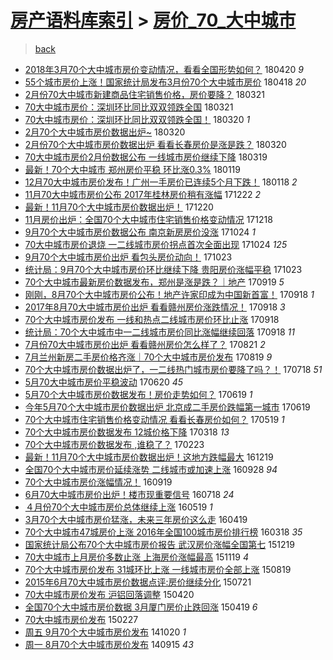 [房产语料库索引](../../README.md)  > [房价_70_大中城市](房价_70_大中城市.md)
====
> [back](../README.md)

- [2018年3月70个大中城市房价变动情况，看看全国形势如何？](http://jkwz.applinzi.com/ittc/7094208046589019147.html#2018%E5%B9%B43%E6%9C%8870%E4%B8%AA%E5%A4%A7%E4%B8%AD%E5%9F%8E%E5%B8%82%E6%88%BF%E4%BB%B7%E5%8F%98%E5%8A%A8%E6%83%85%E5%86%B5%EF%BC%8C%E7%9C%8B%E7%9C%8B%E5%85%A8%E5%9B%BD%E5%BD%A2%E5%8A%BF%E5%A6%82%E4%BD%95%EF%BC%9F) 180420 *9* 
- [55个城市房价上涨！国家统计局发布3月份70个大中城市房价](http://jkwz.applinzi.com/ittc/7093420779419206672.html#55%E4%B8%AA%E5%9F%8E%E5%B8%82%E6%88%BF%E4%BB%B7%E4%B8%8A%E6%B6%A8%EF%BC%81%E5%9B%BD%E5%AE%B6%E7%BB%9F%E8%AE%A1%E5%B1%80%E5%8F%91%E5%B8%833%E6%9C%88%E4%BB%BD70%E4%B8%AA%E5%A4%A7%E4%B8%AD%E5%9F%8E%E5%B8%82%E6%88%BF%E4%BB%B7) 180418 *20* 
- [2月份70大中城市新建商品住宅销售价格，房价要降？](http://jkwz.applinzi.com/ittc/7083028599508829201.html#2%E6%9C%88%E4%BB%BD70%E5%A4%A7%E4%B8%AD%E5%9F%8E%E5%B8%82%E6%96%B0%E5%BB%BA%E5%95%86%E5%93%81%E4%BD%8F%E5%AE%85%E9%94%80%E5%94%AE%E4%BB%B7%E6%A0%BC%EF%BC%8C%E6%88%BF%E4%BB%B7%E8%A6%81%E9%99%8D%EF%BC%9F) 180321  
- [70大中城市房价：深圳环比同比双双领跌全国](http://jkwz.applinzi.com/ittc/7082616119162831878.html#70%E5%A4%A7%E4%B8%AD%E5%9F%8E%E5%B8%82%E6%88%BF%E4%BB%B7%EF%BC%9A%E6%B7%B1%E5%9C%B3%E7%8E%AF%E6%AF%94%E5%90%8C%E6%AF%94%E5%8F%8C%E5%8F%8C%E9%A2%86%E8%B7%8C%E5%85%A8%E5%9B%BD) 180321  
- [70大中城市房价：深圳环比同比双双领跌全国！](http://jkwz.applinzi.com/ittc/7082600842098377734.html#70%E5%A4%A7%E4%B8%AD%E5%9F%8E%E5%B8%82%E6%88%BF%E4%BB%B7%EF%BC%9A%E6%B7%B1%E5%9C%B3%E7%8E%AF%E6%AF%94%E5%90%8C%E6%AF%94%E5%8F%8C%E5%8F%8C%E9%A2%86%E8%B7%8C%E5%85%A8%E5%9B%BD%EF%BC%81) 180320 *1* 
- [2月70个大中城市房价数据出炉~](http://jkwz.applinzi.com/ittc/7082510091901469713.html#2%E6%9C%8870%E4%B8%AA%E5%A4%A7%E4%B8%AD%E5%9F%8E%E5%B8%82%E6%88%BF%E4%BB%B7%E6%95%B0%E6%8D%AE%E5%87%BA%E7%82%89%7E) 180320  
- [2月份70个大中城市房价数据出炉 看看长春房价是涨是跌？](http://jkwz.applinzi.com/ittc/7082478171364787206.html#2%E6%9C%88%E4%BB%BD70%E4%B8%AA%E5%A4%A7%E4%B8%AD%E5%9F%8E%E5%B8%82%E6%88%BF%E4%BB%B7%E6%95%B0%E6%8D%AE%E5%87%BA%E7%82%89+%E7%9C%8B%E7%9C%8B%E9%95%BF%E6%98%A5%E6%88%BF%E4%BB%B7%E6%98%AF%E6%B6%A8%E6%98%AF%E8%B7%8C%EF%BC%9F) 180320  
- [70大中城市房价2月份数据公布 一线城市房价继续下降](http://jkwz.applinzi.com/ittc/7082255421819847697.html#70%E5%A4%A7%E4%B8%AD%E5%9F%8E%E5%B8%82%E6%88%BF%E4%BB%B72%E6%9C%88%E4%BB%BD%E6%95%B0%E6%8D%AE%E5%85%AC%E5%B8%83+%E4%B8%80%E7%BA%BF%E5%9F%8E%E5%B8%82%E6%88%BF%E4%BB%B7%E7%BB%A7%E7%BB%AD%E4%B8%8B%E9%99%8D) 180319  
- [最新！70个大中城市 郑州房价平稳 环比涨0.3%](http://jkwz.applinzi.com/ittc/7060349210698712075.html#%E6%9C%80%E6%96%B0%EF%BC%8170%E4%B8%AA%E5%A4%A7%E4%B8%AD%E5%9F%8E%E5%B8%82+%E9%83%91%E5%B7%9E%E6%88%BF%E4%BB%B7%E5%B9%B3%E7%A8%B3+%E7%8E%AF%E6%AF%94%E6%B6%A80.3%25) 180119  
- [12月70大中城市房价发布！广州一手房价已连续5个月下跌！](http://jkwz.applinzi.com/ittc/7059983157720253456.html#12%E6%9C%8870%E5%A4%A7%E4%B8%AD%E5%9F%8E%E5%B8%82%E6%88%BF%E4%BB%B7%E5%8F%91%E5%B8%83%EF%BC%81%E5%B9%BF%E5%B7%9E%E4%B8%80%E6%89%8B%E6%88%BF%E4%BB%B7%E5%B7%B2%E8%BF%9E%E7%BB%AD5%E4%B8%AA%E6%9C%88%E4%B8%8B%E8%B7%8C%EF%BC%81) 180118 *2* 
- [11月70大中城市房价公布 2017年桂林房价稍有涨幅](http://jkwz.applinzi.com/ittc/7049856729691456529.html#11%E6%9C%8870%E5%A4%A7%E4%B8%AD%E5%9F%8E%E5%B8%82%E6%88%BF%E4%BB%B7%E5%85%AC%E5%B8%83+2017%E5%B9%B4%E6%A1%82%E6%9E%97%E6%88%BF%E4%BB%B7%E7%A8%8D%E6%9C%89%E6%B6%A8%E5%B9%85) 171222 *2* 
- [最新！11月70个大中城市房价数据出炉！](http://jkwz.applinzi.com/ittc/7049202900339786769.html#%E6%9C%80%E6%96%B0%EF%BC%8111%E6%9C%8870%E4%B8%AA%E5%A4%A7%E4%B8%AD%E5%9F%8E%E5%B8%82%E6%88%BF%E4%BB%B7%E6%95%B0%E6%8D%AE%E5%87%BA%E7%82%89%EF%BC%81) 171220  
- [11月房价出炉：全国70个大中城市住宅销售价格变动情况](http://jkwz.applinzi.com/ittc/7048462745647711248.html#11%E6%9C%88%E6%88%BF%E4%BB%B7%E5%87%BA%E7%82%89%EF%BC%9A%E5%85%A8%E5%9B%BD70%E4%B8%AA%E5%A4%A7%E4%B8%AD%E5%9F%8E%E5%B8%82%E4%BD%8F%E5%AE%85%E9%94%80%E5%94%AE%E4%BB%B7%E6%A0%BC%E5%8F%98%E5%8A%A8%E6%83%85%E5%86%B5) 171218  
- [9月70个大中城市房价数据公布 南京新房房价没涨](http://jkwz.applinzi.com/ittc/7027950913807991825.html#9%E6%9C%8870%E4%B8%AA%E5%A4%A7%E4%B8%AD%E5%9F%8E%E5%B8%82%E6%88%BF%E4%BB%B7%E6%95%B0%E6%8D%AE%E5%85%AC%E5%B8%83+%E5%8D%97%E4%BA%AC%E6%96%B0%E6%88%BF%E6%88%BF%E4%BB%B7%E6%B2%A1%E6%B6%A8) 171024 *1* 
- [70大中城市房价退烧 一二线城市房价拐点首次全面出现](http://jkwz.applinzi.com/ittc/7027896156275868688.html#70%E5%A4%A7%E4%B8%AD%E5%9F%8E%E5%B8%82%E6%88%BF%E4%BB%B7%E9%80%80%E7%83%A7+%E4%B8%80%E4%BA%8C%E7%BA%BF%E5%9F%8E%E5%B8%82%E6%88%BF%E4%BB%B7%E6%8B%90%E7%82%B9%E9%A6%96%E6%AC%A1%E5%85%A8%E9%9D%A2%E5%87%BA%E7%8E%B0) 171024 *125* 
- [9月70个大中城市房价出炉 看包头房价动向！](http://jkwz.applinzi.com/ittc/7027761769534194705.html#9%E6%9C%8870%E4%B8%AA%E5%A4%A7%E4%B8%AD%E5%9F%8E%E5%B8%82%E6%88%BF%E4%BB%B7%E5%87%BA%E7%82%89+%E7%9C%8B%E5%8C%85%E5%A4%B4%E6%88%BF%E4%BB%B7%E5%8A%A8%E5%90%91%EF%BC%81) 171023  
- [统计局：9月70个大中城市房价环比继续下降 贵阳房价涨幅平稳](http://jkwz.applinzi.com/ittc/7027669033724412944.html#%E7%BB%9F%E8%AE%A1%E5%B1%80%EF%BC%9A9%E6%9C%8870%E4%B8%AA%E5%A4%A7%E4%B8%AD%E5%9F%8E%E5%B8%82%E6%88%BF%E4%BB%B7%E7%8E%AF%E6%AF%94%E7%BB%A7%E7%BB%AD%E4%B8%8B%E9%99%8D+%E8%B4%B5%E9%98%B3%E6%88%BF%E4%BB%B7%E6%B6%A8%E5%B9%85%E5%B9%B3%E7%A8%B3) 171023  
- [70个大中城市最新房价数据发布，郑州是涨是跌？｜地产](http://jkwz.applinzi.com/ittc/7014960875889493008.html#70%E4%B8%AA%E5%A4%A7%E4%B8%AD%E5%9F%8E%E5%B8%82%E6%9C%80%E6%96%B0%E6%88%BF%E4%BB%B7%E6%95%B0%E6%8D%AE%E5%8F%91%E5%B8%83%EF%BC%8C%E9%83%91%E5%B7%9E%E6%98%AF%E6%B6%A8%E6%98%AF%E8%B7%8C%EF%BC%9F%EF%BD%9C%E5%9C%B0%E4%BA%A7) 170919 *5* 
- [刚刚，8月70个大中城市房价公布！地产许家印成为中国新首富！](http://jkwz.applinzi.com/ittc/7014697005287474193.html#%E5%88%9A%E5%88%9A%EF%BC%8C8%E6%9C%8870%E4%B8%AA%E5%A4%A7%E4%B8%AD%E5%9F%8E%E5%B8%82%E6%88%BF%E4%BB%B7%E5%85%AC%E5%B8%83%EF%BC%81%E5%9C%B0%E4%BA%A7%E8%AE%B8%E5%AE%B6%E5%8D%B0%E6%88%90%E4%B8%BA%E4%B8%AD%E5%9B%BD%E6%96%B0%E9%A6%96%E5%AF%8C%EF%BC%81) 170918 *1* 
- [2017年8月70大中城市房价出炉 看看赣州房价涨跌情况！](http://jkwz.applinzi.com/ittc/7014689879320167440.html#2017%E5%B9%B48%E6%9C%8870%E5%A4%A7%E4%B8%AD%E5%9F%8E%E5%B8%82%E6%88%BF%E4%BB%B7%E5%87%BA%E7%82%89+%E7%9C%8B%E7%9C%8B%E8%B5%A3%E5%B7%9E%E6%88%BF%E4%BB%B7%E6%B6%A8%E8%B7%8C%E6%83%85%E5%86%B5%EF%BC%81) 170918 *3* 
- [70个大中城市房价发布 一线和热点二线城市房价环比止涨](http://jkwz.applinzi.com/ittc/7014678526907909136.html#70%E4%B8%AA%E5%A4%A7%E4%B8%AD%E5%9F%8E%E5%B8%82%E6%88%BF%E4%BB%B7%E5%8F%91%E5%B8%83+%E4%B8%80%E7%BA%BF%E5%92%8C%E7%83%AD%E7%82%B9%E4%BA%8C%E7%BA%BF%E5%9F%8E%E5%B8%82%E6%88%BF%E4%BB%B7%E7%8E%AF%E6%AF%94%E6%AD%A2%E6%B6%A8) 170918  
- [统计局：70个大中城市中一二线城市房价同比涨幅继续回落](http://jkwz.applinzi.com/ittc/7014581653123630097.html#%E7%BB%9F%E8%AE%A1%E5%B1%80%EF%BC%9A70%E4%B8%AA%E5%A4%A7%E4%B8%AD%E5%9F%8E%E5%B8%82%E4%B8%AD%E4%B8%80%E4%BA%8C%E7%BA%BF%E5%9F%8E%E5%B8%82%E6%88%BF%E4%BB%B7%E5%90%8C%E6%AF%94%E6%B6%A8%E5%B9%85%E7%BB%A7%E7%BB%AD%E5%9B%9E%E8%90%BD) 170918 *11* 
- [7月份70大中城市房价出炉 看看赣州房价怎么样了？](http://jkwz.applinzi.com/ittc/7004279729153377297.html#7%E6%9C%88%E4%BB%BD70%E5%A4%A7%E4%B8%AD%E5%9F%8E%E5%B8%82%E6%88%BF%E4%BB%B7%E5%87%BA%E7%82%89+%E7%9C%8B%E7%9C%8B%E8%B5%A3%E5%B7%9E%E6%88%BF%E4%BB%B7%E6%80%8E%E4%B9%88%E6%A0%B7%E4%BA%86%EF%BC%9F) 170821 *2* 
- [7月兰州新房二手房价格齐涨｜70个大中城市房价发布](http://jkwz.applinzi.com/ittc/7003531257013863440.html#7%E6%9C%88%E5%85%B0%E5%B7%9E%E6%96%B0%E6%88%BF%E4%BA%8C%E6%89%8B%E6%88%BF%E4%BB%B7%E6%A0%BC%E9%BD%90%E6%B6%A8%EF%BD%9C70%E4%B8%AA%E5%A4%A7%E4%B8%AD%E5%9F%8E%E5%B8%82%E6%88%BF%E4%BB%B7%E5%8F%91%E5%B8%83) 170819 *9* 
- [70个大中城市房价数据出炉了，一二线热门城市房价要降了吗？！](http://jkwz.applinzi.com/ittc/6991739051227743249.html#70%E4%B8%AA%E5%A4%A7%E4%B8%AD%E5%9F%8E%E5%B8%82%E6%88%BF%E4%BB%B7%E6%95%B0%E6%8D%AE%E5%87%BA%E7%82%89%E4%BA%86%EF%BC%8C%E4%B8%80%E4%BA%8C%E7%BA%BF%E7%83%AD%E9%97%A8%E5%9F%8E%E5%B8%82%E6%88%BF%E4%BB%B7%E8%A6%81%E9%99%8D%E4%BA%86%E5%90%97%EF%BC%9F%EF%BC%81) 170718 *51* 
- [5月70大中城市房价平稳波动](http://jkwz.applinzi.com/ittc/6981305926039372805.html#5%E6%9C%8870%E5%A4%A7%E4%B8%AD%E5%9F%8E%E5%B8%82%E6%88%BF%E4%BB%B7%E5%B9%B3%E7%A8%B3%E6%B3%A2%E5%8A%A8) 170620 *45* 
- [5月70个大中城市房价数据发布！房价走势如何？](http://jkwz.applinzi.com/ittc/6980989219768894469.html#5%E6%9C%8870%E4%B8%AA%E5%A4%A7%E4%B8%AD%E5%9F%8E%E5%B8%82%E6%88%BF%E4%BB%B7%E6%95%B0%E6%8D%AE%E5%8F%91%E5%B8%83%EF%BC%81%E6%88%BF%E4%BB%B7%E8%B5%B0%E5%8A%BF%E5%A6%82%E4%BD%95%EF%BC%9F) 170619 *1* 
- [今年5月70个大中城市房价数据出炉 北京成二手房价跌幅第一城市](http://jkwz.applinzi.com/ittc/6980939353046909956.html#%E4%BB%8A%E5%B9%B45%E6%9C%8870%E4%B8%AA%E5%A4%A7%E4%B8%AD%E5%9F%8E%E5%B8%82%E6%88%BF%E4%BB%B7%E6%95%B0%E6%8D%AE%E5%87%BA%E7%82%89+%E5%8C%97%E4%BA%AC%E6%88%90%E4%BA%8C%E6%89%8B%E6%88%BF%E4%BB%B7%E8%B7%8C%E5%B9%85%E7%AC%AC%E4%B8%80%E5%9F%8E%E5%B8%82) 170619  
- [70个大中城市住宅销售价格变动情况 看看长春房价如何？](http://jkwz.applinzi.com/ittc/6969311189099086852.html#70%E4%B8%AA%E5%A4%A7%E4%B8%AD%E5%9F%8E%E5%B8%82%E4%BD%8F%E5%AE%85%E9%94%80%E5%94%AE%E4%BB%B7%E6%A0%BC%E5%8F%98%E5%8A%A8%E6%83%85%E5%86%B5+%E7%9C%8B%E7%9C%8B%E9%95%BF%E6%98%A5%E6%88%BF%E4%BB%B7%E5%A6%82%E4%BD%95%EF%BC%9F) 170519 *1* 
- [70个大中城市房价数据发布 12城价格下降](http://jkwz.applinzi.com/ittc/6946479121407411204.html#70%E4%B8%AA%E5%A4%A7%E4%B8%AD%E5%9F%8E%E5%B8%82%E6%88%BF%E4%BB%B7%E6%95%B0%E6%8D%AE%E5%8F%91%E5%B8%83+12%E5%9F%8E%E4%BB%B7%E6%A0%BC%E4%B8%8B%E9%99%8D) 170318 *13* 
- [70个大中城市房价数据发布 ,谁稳了？](http://jkwz.applinzi.com/ittc/6937873825361560580.html#70%E4%B8%AA%E5%A4%A7%E4%B8%AD%E5%9F%8E%E5%B8%82%E6%88%BF%E4%BB%B7%E6%95%B0%E6%8D%AE%E5%8F%91%E5%B8%83+%2C%E8%B0%81%E7%A8%B3%E4%BA%86%EF%BC%9F) 170223  
- [最新！11月70个大中城市房价数据出炉！这地方跌幅最大](http://jkwz.applinzi.com/ittc/6913359826515395588.html#%E6%9C%80%E6%96%B0%EF%BC%8111%E6%9C%8870%E4%B8%AA%E5%A4%A7%E4%B8%AD%E5%9F%8E%E5%B8%82%E6%88%BF%E4%BB%B7%E6%95%B0%E6%8D%AE%E5%87%BA%E7%82%89%EF%BC%81%E8%BF%99%E5%9C%B0%E6%96%B9%E8%B7%8C%E5%B9%85%E6%9C%80%E5%A4%A7) 161219  
- [全国70个大中城市房价延续涨势 二线城市或加速上涨](http://jkwz.applinzi.com/ittc/6882998540363629573.html#%E5%85%A8%E5%9B%BD70%E4%B8%AA%E5%A4%A7%E4%B8%AD%E5%9F%8E%E5%B8%82%E6%88%BF%E4%BB%B7%E5%BB%B6%E7%BB%AD%E6%B6%A8%E5%8A%BF+%E4%BA%8C%E7%BA%BF%E5%9F%8E%E5%B8%82%E6%88%96%E5%8A%A0%E9%80%9F%E4%B8%8A%E6%B6%A8) 160928 *94* 
- [70个大中城市房价涨幅情况！](http://jkwz.applinzi.com/ittc/6879621945758319621.html#70%E4%B8%AA%E5%A4%A7%E4%B8%AD%E5%9F%8E%E5%B8%82%E6%88%BF%E4%BB%B7%E6%B6%A8%E5%B9%85%E6%83%85%E5%86%B5%EF%BC%81) 160919  
- [6月70大中城市房价出炉！楼市现重要信号](http://jkwz.applinzi.com/ittc/6856170632093631492.html#6%E6%9C%8870%E5%A4%A7%E4%B8%AD%E5%9F%8E%E5%B8%82%E6%88%BF%E4%BB%B7%E5%87%BA%E7%82%89%EF%BC%81%E6%A5%BC%E5%B8%82%E7%8E%B0%E9%87%8D%E8%A6%81%E4%BF%A1%E5%8F%B7) 160718 *24* 
- [４月份70个大中城市房价总体继续上涨](http://jkwz.applinzi.com/ittc/6833845069693846533.html#%EF%BC%94%E6%9C%88%E4%BB%BD70%E4%B8%AA%E5%A4%A7%E4%B8%AD%E5%9F%8E%E5%B8%82%E6%88%BF%E4%BB%B7%E6%80%BB%E4%BD%93%E7%BB%A7%E7%BB%AD%E4%B8%8A%E6%B6%A8) 160519 *1* 
- [3月70个大中城市房价猛涨，未来三年房价这么走](http://jkwz.applinzi.com/ittc/6822817400395138052.html#3%E6%9C%8870%E4%B8%AA%E5%A4%A7%E4%B8%AD%E5%9F%8E%E5%B8%82%E6%88%BF%E4%BB%B7%E7%8C%9B%E6%B6%A8%EF%BC%8C%E6%9C%AA%E6%9D%A5%E4%B8%89%E5%B9%B4%E6%88%BF%E4%BB%B7%E8%BF%99%E4%B9%88%E8%B5%B0) 160419  
- [70个大中城市47城房价上涨 2016年全国100城市房价排行榜](http://jkwz.applinzi.com/ittc/6810895280769598469.html#70%E4%B8%AA%E5%A4%A7%E4%B8%AD%E5%9F%8E%E5%B8%8247%E5%9F%8E%E6%88%BF%E4%BB%B7%E4%B8%8A%E6%B6%A8+2016%E5%B9%B4%E5%85%A8%E5%9B%BD100%E5%9F%8E%E5%B8%82%E6%88%BF%E4%BB%B7%E6%8E%92%E8%A1%8C%E6%A6%9C) 160318 *35* 
- [国家统计局公布70个大中城市房价报告 武汉房价涨幅全国第七](http://jkwz.applinzi.com/ittc/6777412678897370116.html#%E5%9B%BD%E5%AE%B6%E7%BB%9F%E8%AE%A1%E5%B1%80%E5%85%AC%E5%B8%8370%E4%B8%AA%E5%A4%A7%E4%B8%AD%E5%9F%8E%E5%B8%82%E6%88%BF%E4%BB%B7%E6%8A%A5%E5%91%8A+%E6%AD%A6%E6%B1%89%E6%88%BF%E4%BB%B7%E6%B6%A8%E5%B9%85%E5%85%A8%E5%9B%BD%E7%AC%AC%E4%B8%83) 151219  
- [70大中城市上月房价多数止涨 上海房价涨幅最高](http://jkwz.applinzi.com/ittc/6766243253913650180.html#70%E5%A4%A7%E4%B8%AD%E5%9F%8E%E5%B8%82%E4%B8%8A%E6%9C%88%E6%88%BF%E4%BB%B7%E5%A4%9A%E6%95%B0%E6%AD%A2%E6%B6%A8+%E4%B8%8A%E6%B5%B7%E6%88%BF%E4%BB%B7%E6%B6%A8%E5%B9%85%E6%9C%80%E9%AB%98) 151119 *4* 
- [70个大中城市房价发布 31城环比上涨 一线城市房价全部上涨](http://jkwz.applinzi.com/ittc/6732242601345549316.html#70%E4%B8%AA%E5%A4%A7%E4%B8%AD%E5%9F%8E%E5%B8%82%E6%88%BF%E4%BB%B7%E5%8F%91%E5%B8%83+31%E5%9F%8E%E7%8E%AF%E6%AF%94%E4%B8%8A%E6%B6%A8+%E4%B8%80%E7%BA%BF%E5%9F%8E%E5%B8%82%E6%88%BF%E4%BB%B7%E5%85%A8%E9%83%A8%E4%B8%8A%E6%B6%A8) 150819  
- [2015年6月70大中城市房价数据点评:房价继续分化](http://jkwz.applinzi.com/ittc/547650615136728743.html#2015%E5%B9%B46%E6%9C%8870%E5%A4%A7%E4%B8%AD%E5%9F%8E%E5%B8%82%E6%88%BF%E4%BB%B7%E6%95%B0%E6%8D%AE%E7%82%B9%E8%AF%84%3A%E6%88%BF%E4%BB%B7%E7%BB%A7%E7%BB%AD%E5%88%86%E5%8C%96) 150721  
- [70大中城市房价发布 沪铝回落调整](http://jkwz.applinzi.com/ittc/547650611406727235.html#70%E5%A4%A7%E4%B8%AD%E5%9F%8E%E5%B8%82%E6%88%BF%E4%BB%B7%E5%8F%91%E5%B8%83+%E6%B2%AA%E9%93%9D%E5%9B%9E%E8%90%BD%E8%B0%83%E6%95%B4) 150420  
- [全国70个大中城市房价数据 3月厦门房价止跌回涨](http://jkwz.applinzi.com/ittc/547650611405862818.html#%E5%85%A8%E5%9B%BD70%E4%B8%AA%E5%A4%A7%E4%B8%AD%E5%9F%8E%E5%B8%82%E6%88%BF%E4%BB%B7%E6%95%B0%E6%8D%AE+3%E6%9C%88%E5%8E%A6%E9%97%A8%E6%88%BF%E4%BB%B7%E6%AD%A2%E8%B7%8C%E5%9B%9E%E6%B6%A8) 150419 *6* 
- [70大中城市房价发布](http://jkwz.applinzi.com/ittc/547650611393189275.html#70%E5%A4%A7%E4%B8%AD%E5%9F%8E%E5%B8%82%E6%88%BF%E4%BB%B7%E5%8F%91%E5%B8%83) 150227  
- [周五 9月70个大中城市房价发布](http://jkwz.applinzi.com/ittc/547650611376553685.html#%E5%91%A8%E4%BA%94+9%E6%9C%8870%E4%B8%AA%E5%A4%A7%E4%B8%AD%E5%9F%8E%E5%B8%82%E6%88%BF%E4%BB%B7%E5%8F%91%E5%B8%83) 141020 *1* 
- [周一 8月70个大中城市房价发布](http://jkwz.applinzi.com/ittc/547650611375229815.html#%E5%91%A8%E4%B8%80+8%E6%9C%8870%E4%B8%AA%E5%A4%A7%E4%B8%AD%E5%9F%8E%E5%B8%82%E6%88%BF%E4%BB%B7%E5%8F%91%E5%B8%83) 140915 *43* 
